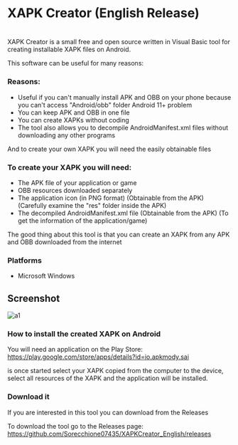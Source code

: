 # XAPK Creator (English Release)

#

XAPK Creator is a small free and open source written in Visual Basic tool for creating installable XAPK files on Android.

This software can be useful for many reasons:

### Reasons:

- Useful if you can't manually install APK and OBB on your phone because you can't access "Android/obb" folder Android 11+ problem
- You can keep APK and OBB in one file
- You can create XAPKs without coding
- The tool also allows you to decompile AndroidManifest.xml files without downloading any other programs

And to create your own XAPK you will need the easily obtainable files

### To create your XAPK you will need:

- The APK file of your application or game
- OBB resources downloaded separately
- The application icon (in PNG format) (Obtainable from the APK) (Carefully examine the "res" folder inside the APK)
- The decompiled AndroidManifest.xml file (Obtainable from the APK) (To get the information of the application/game)

The good thing about this tool is that you can create an XAPK from any APK and OBB downloaded from the internet

### Platforms
- Microsoft Windows

## Screenshot
![a1](https://user-images.githubusercontent.com/111366201/235347607-eab010f8-f8b4-4d11-92c8-6658522d1cbb.png)

### How to install the created XAPK on Android

You will need an application on the Play Store: https://play.google.com/store/apps/details?id=io.apkmody.sai

is once started select your XAPK copied from the computer to the device, select all resources of the XAPK and the application will be installed.

### Download it

If you are interested in this tool you can download from the Releases

To download the tool go to the Releases page: https://github.com/Sorecchione07435/XAPKCreator_English/releases
